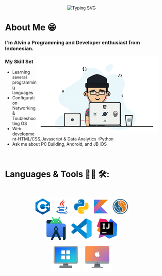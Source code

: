 
<br>

<div align="center">
<a href="https://git.io/typing-svg"><img src="https://readme-typing-svg.demolab.com?font=Lobster+Two&size=50&pause=1000&color=1343F7&background=2BFF2F00&center=true&vCenter=true&width=435&lines=Hello+World!!+%F0%9F%9A%80" alt="Typing SVG" /></a>
</div>

# About Me 😁
### I'm Alvin a Programming and Developer enthusiast from Indonesian.

<img hight="300" width="400" alt="GIF" align="right" src="https://github.com/X1er0/X1er0/blob/main/assets/chill%20scene.gif">

### My Skill Set
- Learning several programming languages
- Configuration Networking & Toubleshooting OS
- Web development-HTML/CSS,Javascript & Data Analytics -Python
- Ask me about PC Building, Android, and JB iOS

<br>

# Languages & Tools 👨‍💻 🛠:
</br>

<p align="center">

<!-- For more icons please follow  https://github.com/MikeCodesDotNET/ColoredBadges -->
<img src="https://github.com/X1er0/X1er0/blob/main/assets/Icons/c%2B%2B.png" alt="c++" width="60" hight="50">
<img src="https://github.com/X1er0/X1er0/blob/main/assets/Icons/java-144.png" alt="java"  width="60" hight="50">
<img src="https://github.com/X1er0/X1er0/blob/main/assets/Icons/python-144.png" alt="python" width="60" hight="50">
<img src="https://github.com/X1er0/X1er0/blob/main/assets/Icons/kotlin.png" alt="kotlin" width="60" hight="50">
<img src="https://github.com/X1er0/X1er0/blob/main/assets/Icons/mysql.png" alt="mysql" width="60" hight="50">
</br>
<img src="https://github.com/X1er0/X1er0/blob/main/assets/Icons/android.png" alt="android_studio" width="80" hight="50">
<img src="https://github.com/X1er0/X1er0/blob/main/assets/Icons/visual.png" alt="visualstudio_code" width="80" hight="50">
<img src="https://github.com/X1er0/X1er0/blob/main/assets/Icons/ntellij.png" alt="intellij_idea" width="80" hight="50">
</br>
<img src="https://github.com/X1er0/X1er0/blob/main/assets/Icons/windows-client.png" alt="windows" width="100" hight="50">
<img src="https://github.com/X1er0/X1er0/blob/main/assets/Icons/mac-client.png" alt="macos" width="100" hight="50">
</p>
</br>
</br>
</br>
